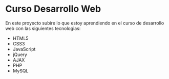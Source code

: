 # Curso Desarrollo Web

En este proyecto subire lo que estoy aprendiendo en el curso de desarrollo web con las siguientes tecnologias:

- HTML5
- CSS3 
- JavaScript
- jQuery
- AJAX 
- PHP
- MySQL
